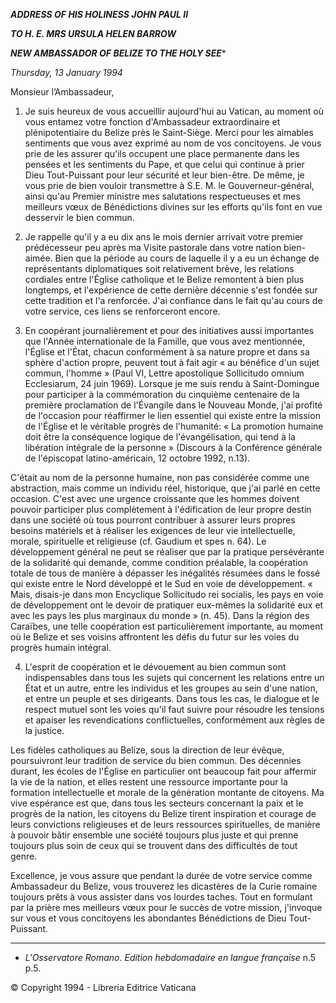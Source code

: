 ***ADDRESS OF HIS HOLINESS JOHN PAUL II***

***TO H. E. MRS URSULA HELEN BARROW***

***NEW AMBASSADOR OF BELIZE TO THE HOLY SEE****

*Thursday, 13 January 1994*

Monsieur l’Ambassadeur,

1. Je suis heureux de vous accueillir aujourd'hui au Vatican, au moment où vous entamez votre fonction d'Ambassadeur extraordinaire et plénipotentiaire du Belize près le Saint-Siège. Merci pour les aimables sentiments que vous avez exprimé au nom de vos concitoyens. Je vous prie de les assurer qu'ils occupent une place permanente dans les pensées et les sentiments du Pape, et que celui qui continue à prier Dieu Tout-Puissant pour leur sécurité et leur bien-être. De même, je vous prie de bien vouloir transmettre à S.E. M. le Gouverneur-général, ainsi qu'au Premier ministre mes salutations respectueuses et mes meilleurs vœux de Bénédictions divines sur les efforts qu'ils font en vue desservir le bien commun.

2. Je rappelle qu'il y a eu dix ans le mois dernier arrivait votre premier prédécesseur peu après ma Visite pastorale dans votre nation bien-aimée. Bien que la période au cours de laquelle il y a eu un échange de représentants diplomatiques soit relativement brève, les relations cordiales entre l'Église catholique et le Belize remontent à bien plus longtemps, et l'expérience de cette dernière décennie s'est fondée sur cette tradition et l'a renforcée. J'ai confiance dans le fait qu'au cours de votre service, ces liens se renforceront encore.

3. En coopérant journalièrement et pour des initiatives aussi importantes que l'Année internationale de la Famille, que vous avez mentionnée, l'Église et l'État, chacun conformément à sa nature propre et dans sa sphère d'action propre, peuvent tout à fait agir « au bénéfice d'un sujet commun, l'homme » (Paul VI, Lettre apostolique Sollicitudo omnium Ecclesiarum, 24 juin 1969). Lorsque je me suis rendu à Saint-Domingue pour participer à la commémoration du cinquième centenaire de la première proclamation de l'Évangile dans le Nouveau Monde, j'ai profité de l'occasion pour réaffirmer le lien essentiel qui existe entre la mission de l'Église et le véritable progrès de l'humanité: « La promotion humaine doit être la conséquence logique de l'évangélisation, qui tend à la libération intégrale de la personne » (Discours à la Conférence générale de l'épiscopat latino-américain, 12 octobre 1992, n.13).

C'était au nom de la personne humaine, non pas considérée comme une abstraction, mais comme un individu réel, historique, que j'ai parlé en cette occasion. C'est avec une urgence croissante que les hommes doivent pouvoir participer plus complètement à l'édification de leur propre destin dans une société où tous pourront contribuer à assurer leurs propres besoins matériels et à réaliser les exigences de leur vie intellectuelle, morale, spirituelle et religieuse (cf. Gaudium et spes n. 64). Le développement général ne peut se réaliser que par la pratique persévérante de la solidarité qui demande, comme condition préalable, la coopération totale de tous de manière à dépasser les inégalités résumées dans le fossé qui existe entre le Nord développé et le Sud en voie de développement. « Mais, disais-je dans mon Encyclique Sollicitudo rei socialis, les pays en voie de développement ont le devoir de pratiquer eux-mêmes la solidarité eux et avec les pays les plus marginaux du monde » (n. 45). Dans la région des Caraïbes, une telle coopération est particulièrement importante, au moment où le Belize et ses voisins affrontent les défis du futur sur les voies du progrès humain intégral.

4. L'esprit de coopération et le dévouement au bien commun sont indispensables dans tous les sujets qui concernent les relations entre un État et un autre, entre les individus et les groupes au sein d'une nation, et entre un peuple et ses dirigeants. Dans tous les cas, le dialogue et le respect mutuel sont les voies qu'il faut suivre pour résoudre les tensions et apaiser les revendications conflictuelles, conformément aux règles de la justice.

Les fidèles catholiques au Belize, sous la direction de leur évêque, poursuivront leur tradition de service du bien commun. Des décennies durant, les écoles de l'Église en particulier ont beaucoup fait pour affermir la vie de la nation, et elles restent une ressource importante pour la formation intellectuelle et morale de la génération montante de citoyens. Ma vive espérance est que, dans tous les secteurs concernant la paix et le progrès de la nation, les citoyens du Belize tirent inspiration et courage de leurs convictions religieuses et de leurs ressources spirituelles, de manière à pouvoir bâtir ensemble une société toujours plus juste et qui prenne toujours plus soin de ceux qui se trouvent dans des difficultés de tout genre.

Excellence, je vous assure que pendant la durée de votre service comme Ambassadeur du Belize, vous trouverez les dicastères de la Curie romaine toujours prêts à vous assister dans vos lourdes taches. Tout en formulant par la prière mes meilleurs vœux pour le succès de votre mission, j'invoque sur vous et vous concitoyens les abondantes Bénédictions de Dieu Tout-Puissant.

* * *

* *L'Osservatore Romano. Edition hebdomadaire en langue française* n.5 p.5.

© Copyright 1994 - Libreria Editrice Vaticana
